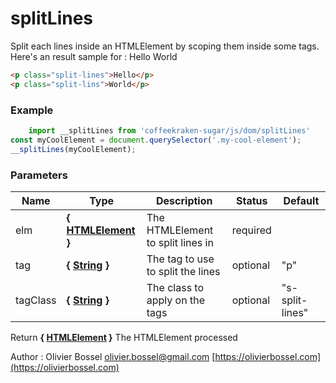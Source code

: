 # splitLines

Split each lines inside an HTMLElement by scoping them inside some tags.
Here's an result sample for :
Hello
World

```html
<p class="split-lines">Hello</p>
<p class="split-lins">World</p>
```


### Example
```js
	import __splitLines from 'coffeekraken-sugar/js/dom/splitLines'
const myCoolElement = document.querySelector('.my-cool-element');
__splitLines(myCoolElement);
```

### Parameters
Name  |  Type  |  Description  |  Status  |  Default
------------  |  ------------  |  ------------  |  ------------  |  ------------
elm  |  **{ [HTMLElement](https://developer.mozilla.org/fr/docs/Web/API/HTMLElement) }**  |  The HTMLElement to split lines in  |  required  |
tag  |  **{ [String](https://developer.mozilla.org/fr/docs/Web/JavaScript/Reference/Objets_globaux/String) }**  |  The tag to use to split the lines  |  optional  |  "p"
tagClass  |  **{ [String](https://developer.mozilla.org/fr/docs/Web/JavaScript/Reference/Objets_globaux/String) }**  |  The class to apply on the tags  |  optional  |  "s-split-lines"

Return **{ [HTMLElement](https://developer.mozilla.org/fr/docs/Web/API/HTMLElement) }** The HTMLElement processed

Author : Olivier Bossel [olivier.bossel@gmail.com](mailto:olivier.bossel@gmail.com) [https://olivierbossel.com](https://olivierbossel.com)